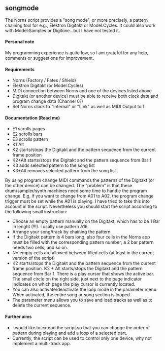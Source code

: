 ## songmode
The Norns script provides a "song mode", or more precisely, a pattern chaining tool for e.g., Elektron Digitakt or Model:Cycles. It could also work with Model:Samples or Digitone...but I have not tested it.

#### Personal note
My programming experience is quite low, so I am grateful for any help, comments or suggestions for improvement.

#### Requirements
-	Norns (Factory / Fates / Shield)
-	Elektron Digitakt (or Model:Cycles)
-	MIDI connection between Norns and one of the devices listed above
-	Digitakt (or another device) must be able to receive both clock data and program change data (Channel 01)
-	Set Norns clock to "Internal" or "Link" as well as MIDI Output to 1

#### Documentation (Read me)
-	E1 scrolls pages
-	E2 scrolls bars
-	E3 scrolls pattern
-	K1 Alt
-	K2 starts/stops the Digitakt and the pattern sequence from the current frame position
-	K2+Alt starts/stops the Digitakt and the pattern sequence from Bar 1
-	K3 adds selected pattern to the song list
-	K3+Alt removes selected pattern from the song list

By using program change MIDI commands the patterns of the Digitakt (or the other device) can be changed. The "problem" is that these drum/sampler/synth machines need some time to handle the program change. E.g, if you want to change from A01 to A02, the program change trigger must be set while the A01 is playing. I have tried to take this into account in the script. Nevertheless you should start the script according to the following small instruction:

-	Choose an empty pattern manually on the Digitakt, which has to be 1 Bar in lenght (!!!). I usally use pattern A16.
-	Arrange your song/track by chaining the pattern
-	If the Digitakt pattern is 4 bars long, also four cells in the Norns app must be filled with the corresponding pattern number; a 2 bar pattern needs two cells, and so on.
-	No empty cells are allowed between filled cells (at least in the current version of the script)
-	K2 starts/stops the Digitakt and the pattern sequence from the current frame position. K2 + Alt starts/stops the Digitakt and the pattern sequence from Bar 1. There is a play cursor that shows the active bar. The small circle on the right side, just next to the page indicator indicates on which page the play cursor is currently located.
-	You can also activate/deactivate the loop mode in the parameter menu. When activated, the entire song or song section is looped.
- The parameter menu allows you to save and load tracks as well as to delete the current sequence.

#### Further aims
-	I would like to extend the script so that you can change the order of pattern during playing and add a loop of a selected part.
-	Currently, the script can be used to control only one device, why not implement a multi-track app.


